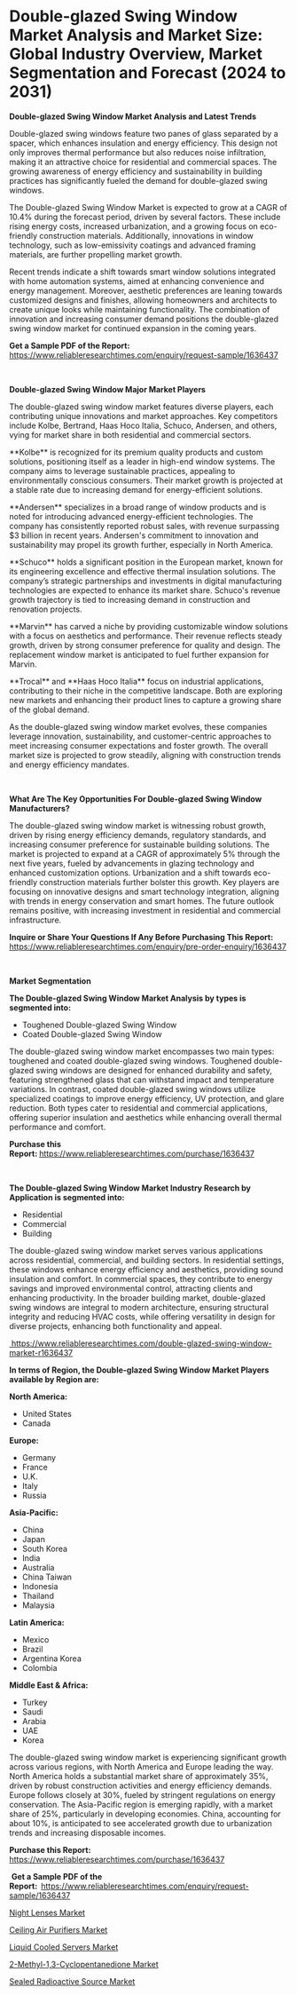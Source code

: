 <p><h1>Double-glazed Swing Window Market Analysis and Market Size: Global Industry Overview, Market Segmentation and Forecast (2024 to 2031)</h1></p><p><strong>Double-glazed Swing Window Market Analysis and Latest Trends</strong></p>
<p><p>Double-glazed swing windows feature two panes of glass separated by a spacer, which enhances insulation and energy efficiency. This design not only improves thermal performance but also reduces noise infiltration, making it an attractive choice for residential and commercial spaces. The growing awareness of energy efficiency and sustainability in building practices has significantly fueled the demand for double-glazed swing windows.</p><p>The Double-glazed Swing Window Market is expected to grow at a CAGR of 10.4% during the forecast period, driven by several factors. These include rising energy costs, increased urbanization, and a growing focus on eco-friendly construction materials. Additionally, innovations in window technology, such as low-emissivity coatings and advanced framing materials, are further propelling market growth.</p><p>Recent trends indicate a shift towards smart window solutions integrated with home automation systems, aimed at enhancing convenience and energy management. Moreover, aesthetic preferences are leaning towards customized designs and finishes, allowing homeowners and architects to create unique looks while maintaining functionality. The combination of innovation and increasing consumer demand positions the double-glazed swing window market for continued expansion in the coming years.</p></p>
<p><strong>Get a Sample PDF of the Report:&nbsp;</strong> <a href="https://www.reliableresearchtimes.com/enquiry/request-sample/1636437">https://www.reliableresearchtimes.com/enquiry/request-sample/1636437</a></p>
<p>&nbsp;</p>
<p><strong>Double-glazed Swing Window Major Market Players</strong></p>
<p><p>The double-glazed swing window market features diverse players, each contributing unique innovations and market approaches. Key competitors include Kolbe, Bertrand, Haas Hoco Italia, Schuco, Andersen, and others, vying for market share in both residential and commercial sectors.</p><p>**Kolbe** is recognized for its premium quality products and custom solutions, positioning itself as a leader in high-end window systems. The company aims to leverage sustainable practices, appealing to environmentally conscious consumers. Their market growth is projected at a stable rate due to increasing demand for energy-efficient solutions.</p><p>**Andersen** specializes in a broad range of window products and is noted for introducing advanced energy-efficient technologies. The company has consistently reported robust sales, with revenue surpassing $3 billion in recent years. Andersen's commitment to innovation and sustainability may propel its growth further, especially in North America.</p><p>**Schuco** holds a significant position in the European market, known for its engineering excellence and effective thermal insulation solutions. The company’s strategic partnerships and investments in digital manufacturing technologies are expected to enhance its market share. Schuco's revenue growth trajectory is tied to increasing demand in construction and renovation projects.</p><p>**Marvin** has carved a niche by providing customizable window solutions with a focus on aesthetics and performance. Their revenue reflects steady growth, driven by strong consumer preference for quality and design. The replacement window market is anticipated to fuel further expansion for Marvin.</p><p>**Trocal** and **Haas Hoco Italia** focus on industrial applications, contributing to their niche in the competitive landscape. Both are exploring new markets and enhancing their product lines to capture a growing share of the global demand.</p><p>As the double-glazed swing window market evolves, these companies leverage innovation, sustainability, and customer-centric approaches to meet increasing consumer expectations and foster growth. The overall market size is projected to grow steadily, aligning with construction trends and energy efficiency mandates.</p></p>
<p>&nbsp;</p>
<p><strong>What Are The Key Opportunities For Double-glazed Swing Window Manufacturers?</strong></p>
<p><p>The double-glazed swing window market is witnessing robust growth, driven by rising energy efficiency demands, regulatory standards, and increasing consumer preference for sustainable building solutions. The market is projected to expand at a CAGR of approximately 5% through the next five years, fueled by advancements in glazing technology and enhanced customization options. Urbanization and a shift towards eco-friendly construction materials further bolster this growth. Key players are focusing on innovative designs and smart technology integration, aligning with trends in energy conservation and smart homes. The future outlook remains positive, with increasing investment in residential and commercial infrastructure.</p></p>
<p><strong>Inquire or Share Your Questions If Any Before Purchasing This Report:</strong> <a href="https://www.reliableresearchtimes.com/enquiry/pre-order-enquiry/1636437">https://www.reliableresearchtimes.com/enquiry/pre-order-enquiry/1636437</a></p>
<p>&nbsp;</p>
<p><strong>Market Segmentation</strong></p>
<p><strong>The Double-glazed Swing Window Market Analysis by types is segmented into:</strong></p>
<p><ul><li>Toughened Double-glazed Swing Window</li><li>Coated Double-glazed Swing Window</li></ul></p>
<p><p>The double-glazed swing window market encompasses two main types: toughened and coated double-glazed swing windows. Toughened double-glazed swing windows are designed for enhanced durability and safety, featuring strengthened glass that can withstand impact and temperature variations. In contrast, coated double-glazed swing windows utilize specialized coatings to improve energy efficiency, UV protection, and glare reduction. Both types cater to residential and commercial applications, offering superior insulation and aesthetics while enhancing overall thermal performance and comfort.</p></p>
<p><strong>Purchase this Report:&nbsp;</strong><a href="https://www.reliableresearchtimes.com/purchase/1636437">https://www.reliableresearchtimes.com/purchase/1636437</a></p>
<p>&nbsp;</p>
<p><strong>The Double-glazed Swing Window Market Industry Research by Application is segmented into:</strong></p>
<p><ul><li>Residential</li><li>Commercial</li><li>Building</li></ul></p>
<p><p>The double-glazed swing window market serves various applications across residential, commercial, and building sectors. In residential settings, these windows enhance energy efficiency and aesthetics, providing sound insulation and comfort. In commercial spaces, they contribute to energy savings and improved environmental control, attracting clients and enhancing productivity. In the broader building market, double-glazed swing windows are integral to modern architecture, ensuring structural integrity and reducing HVAC costs, while offering versatility in design for diverse projects, enhancing both functionality and appeal.</p></p>
<p><a href="https://www.reliableresearchtimes.com/double-glazed-swing-window-market-r1636437">&nbsp;https://www.reliableresearchtimes.com/double-glazed-swing-window-market-r1636437</a></p>
<p><strong>In terms of Region, the Double-glazed Swing Window Market Players available by Region are:</strong></p>
<p>
    <p> <strong> North America: </strong>
        <ul>
            <li>United States</li>
            <li>Canada</li>
        </ul>
        </p> 
    <p> <strong> Europe: </strong>
        <ul>
            <li>Germany</li>
            <li>France</li>
            <li>U.K.</li>
            <li>Italy</li>
            <li>Russia</li>
        </ul>
        </p> 
    <p> <strong> Asia-Pacific: </strong>
        <ul>
            <li>China</li>
            <li>Japan</li>
            <li>South Korea</li>
            <li>India</li>
            <li>Australia</li>
            <li>China Taiwan</li>
            <li>Indonesia</li>
            <li>Thailand</li>
            <li>Malaysia</li>
        </ul>
        </p> 
    <p> <strong> Latin America: </strong>
        <ul>
            <li>Mexico</li>
            <li>Brazil</li>
            <li>Argentina Korea</li>
            <li>Colombia</li>
        </ul>
        </p> 
    <p> <strong> Middle East & Africa: </strong>
        <ul>
            <li>Turkey</li>
            <li>Saudi</li>
            <li>Arabia</li>
            <li>UAE</li>
            <li>Korea</li>
        </ul>
    </p>
    </p>
<p><p>The double-glazed swing window market is experiencing significant growth across various regions, with North America and Europe leading the way. North America holds a substantial market share of approximately 35%, driven by robust construction activities and energy efficiency demands. Europe follows closely at 30%, fueled by stringent regulations on energy conservation. The Asia-Pacific region is emerging rapidly, with a market share of 25%, particularly in developing economies. China, accounting for about 10%, is anticipated to see accelerated growth due to urbanization trends and increasing disposable incomes.</p></p>
<p><strong>Purchase this Report: </strong><a href="https://www.reliableresearchtimes.com/purchase/1636437">https://www.reliableresearchtimes.com/purchase/1636437</a></p>
<p>&nbsp;<strong>Get a Sample PDF of the Report:&nbsp;&nbsp;</strong><a href="https://www.reliableresearchtimes.com/enquiry/request-sample/1636437">https://www.reliableresearchtimes.com/enquiry/request-sample/1636437</a></p>
<p><strong></strong></p>
<p><p><a href="https://issuu.com/reportprime-2/docs/night-lenses-market-size-2030.pptx_f05dda9038ad41">Night Lenses Market</a></p><p><a href="https://issuu.com/reportprime-2/docs/ceiling-air-purifiers-market-size-2_f364528a0164d5">Ceiling Air Purifiers Market</a></p><p><a href="https://www.linkedin.com/pulse/liquid-cooled-servers-market-share-size-trends-industry-analysis-zdahf?trackingId=Y0lS%2F1icQ9GMBeYDNXsfYw%3D%3D">Liquid Cooled Servers Market</a></p><p><a href="https://medium.com/@terencenelson86/global-2-methyl-1-3-cyclopentanedione-market-sector-2024-2031-market-metrics-and-market-544f80e27bee?postPublishedType=repub">2-Methyl-1,3-Cyclopentanedione Market</a></p><p><a href="https://www.linkedin.com/pulse/global-sealed-radioactive-source-market-trends-innovations-vhdwe?trackingId=5RbHjP6kQ7u%2BigYzc38OGA%3D%3D">Sealed Radioactive Source Market</a></p></p>